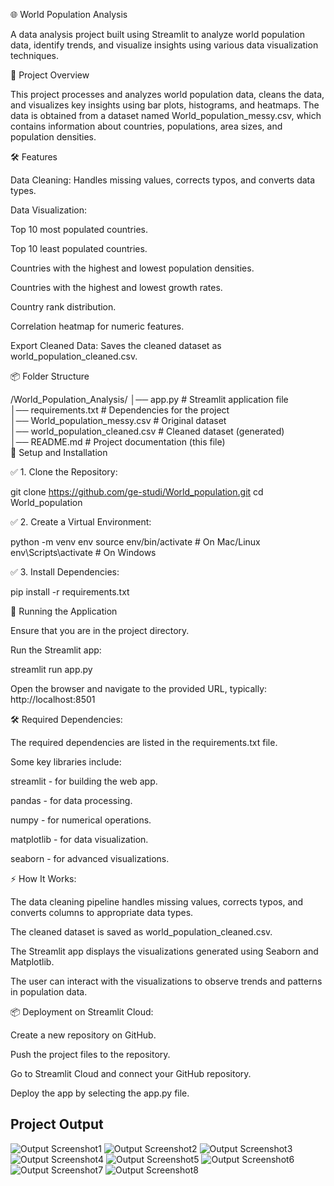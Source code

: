 🌐 World Population Analysis

A data analysis project built using Streamlit to analyze world population data, identify trends, and visualize insights using various data visualization techniques.

🚀 Project Overview

This project processes and analyzes world population data, cleans the data, and visualizes key insights using bar plots, histograms, and heatmaps.
The data is obtained from a dataset named World_population_messy.csv, which contains information about countries, populations, area sizes, and population densities.

🛠️ Features

Data Cleaning: Handles missing values, corrects typos, and converts data types.

Data Visualization:

Top 10 most populated countries.

Top 10 least populated countries.

Countries with the highest and lowest population densities.

Countries with the highest and lowest growth rates.

Country rank distribution.

Correlation heatmap for numeric features.

Export Cleaned Data: Saves the cleaned dataset as world_population_cleaned.csv.

📦 Folder Structure

/World_Population_Analysis/
│── app.py               # Streamlit application file  
│── requirements.txt     # Dependencies for the project  
│── World_population_messy.csv   # Original dataset  
│── world_population_cleaned.csv # Cleaned dataset (generated)  
│── README.md            # Project documentation (this file)  
🔧 Setup and Installation

✅ 1. Clone the Repository:

git clone https://github.com/ge-studi/World_population.git
cd World_population

✅ 2. Create a Virtual Environment:

python -m venv env
source env/bin/activate  # On Mac/Linux
env\Scripts\activate     # On Windows

✅ 3. Install Dependencies:

pip install -r requirements.txt

🚀 Running the Application

Ensure that you are in the project directory.

Run the Streamlit app:

streamlit run app.py

Open the browser and navigate to the provided URL, typically:
http://localhost:8501

🛠️ Required Dependencies:

The required dependencies are listed in the requirements.txt file.

Some key libraries include:

streamlit - for building the web app.

pandas - for data processing.

numpy - for numerical operations.

matplotlib - for data visualization.

seaborn - for advanced visualizations.

⚡ How It Works:

The data cleaning pipeline handles missing values, corrects typos, and converts columns to appropriate data types.

The cleaned dataset is saved as world_population_cleaned.csv.

The Streamlit app displays the visualizations generated using Seaborn and Matplotlib.

The user can interact with the visualizations to observe trends and patterns in population data.

📦 Deployment on Streamlit Cloud:

Create a new repository on GitHub.

Push the project files to the repository.

Go to Streamlit Cloud and connect your GitHub repository.

Deploy the app by selecting the app.py file.


## Project Output

![Output Screenshot1](https://github.com/ge-studi/World_population/blob/main/images/Screenshot%201.png)
![Output Screenshot2](https://github.com/ge-studi/World_population/blob/main/images/Screenshot%202.png)
![Output Screenshot3](https://github.com/ge-studi/World_population/blob/main/images/Screenshot%203.png)
![Output Screenshot4](https://github.com/ge-studi/World_population/blob/main/images/Screenshot%204.png)
![Output Screenshot5](https://github.com/ge-studi/World_population/blob/main/images/Screenshot%205.png)
![Output Screenshot6](https://github.com/ge-studi/World_population/blob/main/images/Screenshot%206.png)
![Output Screenshot7](https://github.com/ge-studi/World_population/blob/main/images/Screenshot%207.png)
![Output Screenshot8](https://github.com/ge-studi/World_population/blob/main/images/Screenshot%208.png)

